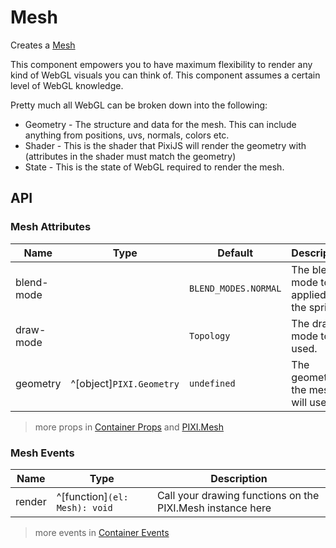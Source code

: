 # Mesh

Creates a [Mesh](https://pixijs.download/release/docs/PIXI.Mesh.html)

This component empowers you to have maximum flexibility to render any kind of WebGL visuals you can think of. This component assumes a certain level of WebGL knowledge.

Pretty much all WebGL can be broken down into the following:

- Geometry - The structure and data for the mesh. This can include anything from positions, uvs, normals, colors etc.
- Shader - This is the shader that PixiJS will render the geometry with (attributes in the shader must match the geometry)
- State - This is the state of WebGL required to render the mesh.

<demo src="./demo/mesh.vue" :width="300" :height="300" />

## API

### Mesh Attributes

| Name | Type | Default | Description |
| --- | --- | --- | --- |
| blend-mode | <api-blend-mode /> | `BLEND_MODES.NORMAL` | The blend mode to be applied to the sprite. |
| draw-mode | <api-draw-mode /> | `Topology` | The draw mode to be used. |
| geometry | ^[object]`PIXI.Geometry` | `undefined` | The geometry the mesh will use. |

> more props in [Container Props](/guide/elements/container#container-props) and [PIXI.Mesh](https://pixijs.download/release/docs/PIXI.Mesh.html)

### Mesh Events

| Name | Type | Description |
| --- | --- | --- |
| render | ^[function]`(el: Mesh): void` | Call your drawing functions on the PIXI.Mesh instance here |

> more events in [Container Events](/guide/elements/container#container-events)